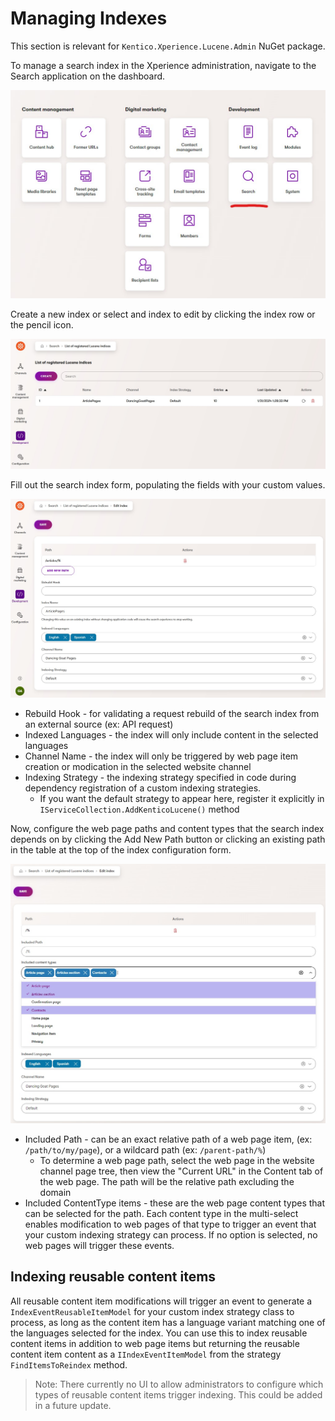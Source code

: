 # Managing Indexes

This section is relevant for `Kentico.Xperience.Lucene.Admin` NuGet package.

To manage a search index in the Xperience administration, navigate to the Search application on the dashboard.

![Administration dashboard highlight the Search application](/images/xperience-administration-dashboard.jpg)

Create a new index or select and index to edit by clicking the index row or the pencil icon.

![Administration search index list](/images/xperience-administration-search-index-list.jpg)

Fill out the search index form, populating the fields with your custom values.

![Administration search index list](/images/xperience-administration-search-index-edit-form.jpg)

- Rebuild Hook - for validating a request rebuild of the search index from an external source (ex: API request)
- Indexed Languages - the index will only include content in the selected languages
- Channel Name - the index will only be triggered by web page item creation or modication in the selected website channel
- Indexing Strategy - the indexing strategy specified in code during dependency registration of a custom indexing strategies.
  - If you want the default strategy to appear here, register it explicitly in `IServiceCollection.AddKenticoLucene()` method

Now, configure the web page paths and content types that the search index depends on by clicking the Add New Path button
or clicking an existing path in the table at the top of the index configuration form.

![Administration search index list](/images/xperience-administration-search-index-edit-form-paths-edit.jpg)

- Included Path - can be an exact relative path of a web page item, (ex: `/path/to/my/page`), or a wildcard path (ex: `/parent-path/%`)
  - To determine a web page path, select the web page in the website channel page tree, then view the "Current URL" in the Content tab of the web page. The path will be the relative path excluding the domain
- Included ContentType items - these are the web page content types that can be selected for the path. Each content type in the multi-select enables modification to web pages of that type to trigger an event that your custom indexing strategy can process. If no option is selected, no web pages will trigger these events.

## Indexing reusable content items

All reusable content item modifications will trigger an event to generate a `IndexEventReusableItemModel` for your custom index strategy class to process, as long as the content item has a language variant matching one of the languages selected for the index. You can use this to index reusable content items in addition to web page items but returning the reusable content item content as a `IIndexEventItemModel` from the strategy `FindItemsToReindex` method.

> Note: There currently no UI to allow administrators to configure which types of reusable content items trigger indexing. This could be added in a future update.

